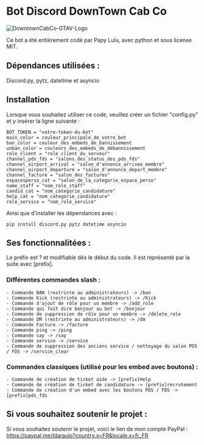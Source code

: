 # Bot Discord DownTown Cab Co
![DowntownCabCo-GTAV-Logo](https://github.com/Energielulu83852/Bot-Discord-DownTown-CabCo/assets/87243558/d7220ec5-043b-4cb1-b29f-a8f30c064251)

Ce bot a été entièrement codé par Papy Lulu, avec python et sous license MIT.
## Dépendances utilisées :
Discord.py, pytz, datetime et asyncio
## Installation
Lorsque vous souhaitez utiliser ce code, veuillez créer un fichier "config.py" et y insérer la ligne suivante : 
```
BOT_TOKEN = "votre-token-du-bot"
main_color = couleur_principale_de_votre_bot
ban_color = couleur_des_embeds_de_bannissement
unban_color = couleurs_des_embeds_de_débannissement
role_client = "role_client_du_serveur"
channel_pds_fds = "salons_des_status_des_pds_fds"
channel_airport_arrival = "salon_d'annonce_arrivee_membre"
channel_airport_departure = "salon_d'annonce_depart_membre"
channel_facture = "salon_des_factures"
espacesperso_cat = "salon_de_la_categorie_espace_perso"
name_staff = "nom_role_staff"
candid_cat = "nom_categorie_candidature"
help_cat = "nom_categorie_candidature"
role_service = "nom_role_service" 
```
Ainsi que d'installer les dépendances avec :
```
pip install discord.py pytz datetime asyncio
```
## Ses fonctionnalitées : 
Le préfix est ? et modifiable dès le début du code. Il est représenté par la suite avec [prefix].

### Différentes commandes slash : 
    - Commande BAN (restrinte au administrateurs) -> /ban
    - Commande Kick (restrinte au administrateurs) -> /Kick
    - Commande d'ajout de rôle pour un membre -> /add_role
    - Commande qui fait dire bonjour au bot -> /bonjour
    - Commande de suppression de rôle pour un membre -> /delete_role
    - Commande DM (restrinte au administrateurs) -> /dm
    - Commande Facture -> /facture
    - Commande ping -> /ping
    - Commande say -> /say
    - Commande service -> /service
    - Commande de suppression des anciens service / nettoyage du salon PDS / FDS -> /service_clear

### Commandes classiques (utilisé pour les embed avec boutons) : 
    - Commande de création de ticket aide -> [prefix]Help
    - Commande de création de ticket de candidature -> [prefix]recrutement
    - Commande de création d'un embed avec les boutons PDS / FDS -> [prefix]pds_fds

## Si vous souhaitez soutenir le projet : 
Si vous souhaitez soutenir le projet, voici le lien de mon compte PayPal : https://paypal.me/ldaraujo?country.x=FR&locale.x=fr_FR
